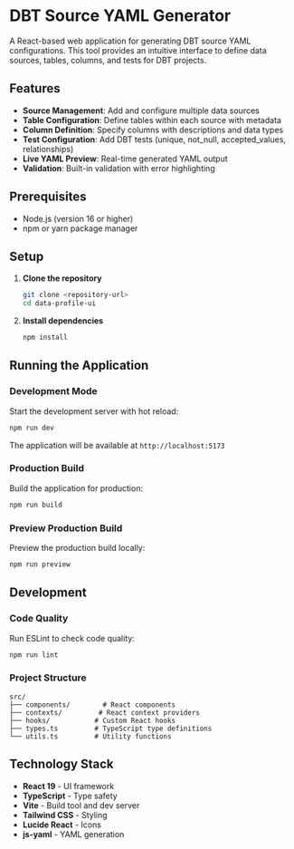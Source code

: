 # DBT Source YAML Generator

A React-based web application for generating DBT source YAML configurations. This tool provides an intuitive interface to define data sources, tables, columns, and tests for DBT projects.

## Features

- **Source Management**: Add and configure multiple data sources
- **Table Configuration**: Define tables within each source with metadata
- **Column Definition**: Specify columns with descriptions and data types
- **Test Configuration**: Add DBT tests (unique, not_null, accepted_values, relationships)
- **Live YAML Preview**: Real-time generated YAML output
- **Validation**: Built-in validation with error highlighting

## Prerequisites

- Node.js (version 16 or higher)
- npm or yarn package manager

## Setup

1. **Clone the repository**
   ```bash
   git clone <repository-url>
   cd data-profile-ui
   ```

2. **Install dependencies**
   ```bash
   npm install
   ```

## Running the Application

### Development Mode
Start the development server with hot reload:
```bash
npm run dev
```
The application will be available at `http://localhost:5173`

### Production Build
Build the application for production:
```bash
npm run build
```

### Preview Production Build
Preview the production build locally:
```bash
npm run preview
```

## Development

### Code Quality
Run ESLint to check code quality:
```bash
npm run lint
```

### Project Structure
```
src/
├── components/        # React components
├── contexts/         # React context providers
├── hooks/           # Custom React hooks
├── types.ts         # TypeScript type definitions
└── utils.ts         # Utility functions
```

## Technology Stack

- **React 19** - UI framework
- **TypeScript** - Type safety
- **Vite** - Build tool and dev server
- **Tailwind CSS** - Styling
- **Lucide React** - Icons
- **js-yaml** - YAML generation
